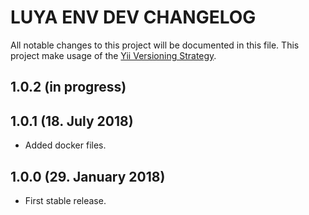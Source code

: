 # LUYA ENV DEV CHANGELOG

All notable changes to this project will be documented in this file. This project make usage of the [Yii Versioning Strategy](https://github.com/yiisoft/yii2/blob/master/docs/internals/versions.md).

## 1.0.2 (in progress)

## 1.0.1 (18. July 2018)

+ Added docker files.

## 1.0.0 (29. January 2018)

+ First stable release.
